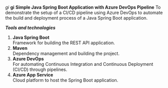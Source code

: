 *gi* **gi**
**Simple Java Spring Boot Application with Azure DevOps Pipeline**
          To demonstrate the setup of a CI/CD pipeline using Azure DevOps to automate the build and deployment process of a Java Spring Boot application.

***Tools and technologies***  
1. **Java Spring Boot**  
          Framework for building the REST API application.  
2. **Maven**  
          Dependency management and building the project.  
3. **Azure DevOps**  
          For automating Continuous Integration and Continuous Deployment (CI/CD) through pipelines.  
4. **Azure App Service**  
          Cloud platform to host the Spring Boot application.

